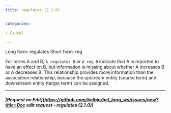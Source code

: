 ```yaml
---
title: regulates (2.1.0)


categories:

- Causal

---
```

<!-- COMPUTER GENERATED PAGE!!! DO NOT EDIT DIRECTLY  -->
<!--    must be changed in scripts/templates.py which is processed by scripts/update_refs.py -->

Long form: regulates
Short form: reg

For terms A and B, `A regulates B` or `A reg B` indicate that A is reported to have an effect on B, but information is missing about whether A increases B or A decreases B. This relationship provides more information than the association relationship, because the upstream entity (source term) and downstream entity (target term) can be assigned.


---
##### [Request an Edit](https://github.com/belbio/bel_lang_ws/issues/new?title=Doc edit request - regulates (2.1.0))